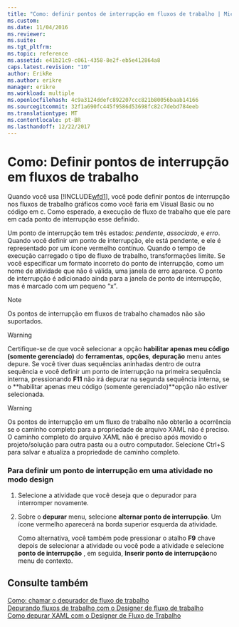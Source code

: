 ```yaml
---
title: "Como: definir pontos de interrupção em fluxos de trabalho | Microsoft Docs"
ms.custom: 
ms.date: 11/04/2016
ms.reviewer: 
ms.suite: 
ms.tgt_pltfrm: 
ms.topic: reference
ms.assetid: e41b21c9-c061-4358-8e2f-eb5e412864a8
caps.latest.revision: "10"
author: ErikRe
ms.author: erikre
manager: erikre
ms.workload: multiple
ms.openlocfilehash: 4c9a3124ddefc892207ccc821b80056baab14166
ms.sourcegitcommit: 32f1a690fc445f9586d53698fc82c7debd784eeb
ms.translationtype: MT
ms.contentlocale: pt-BR
ms.lasthandoff: 12/22/2017
---
```

# <a name="how-to-set-breakpoints-in-workflows"></a>Como: Definir pontos de interrupção em fluxos de trabalho
Quando você usa [!INCLUDE[wfd1](../workflow-designer/includes/wfd1_md.md)], você pode definir pontos de interrupção nos fluxos de trabalho gráficos como você faria em Visual Basic ou no código em c. Como esperado, a execução de fluxo de trabalho que ele pare em cada ponto de interrupção esse definido.  
  
 Um ponto de interrupção tem três estados: *pendente*, *associado*, e *erro*. Quando você definir um ponto de interrupção, ele está pendente, e ele é representado por um ícone vermelho contínuo. Quando o tempo de execução carregado o tipo de fluxo de trabalho, transformações limite. Se você especificar um formato incorreto do ponto de interrupção, como um nome de atividade que não é válida, uma janela de erro aparece. O ponto de interrupção é adicionado ainda para a janela de ponto de interrupção, mas é marcado com um pequeno “x”.  
  
> [!NOTE]
>  Os pontos de interrupção em fluxos de trabalho chamados não são suportados.  
  
> [!WARNING]
>  Certifique-se de que você selecionar a opção **habilitar apenas meu código (somente gerenciado)** do **ferramentas**, **opções**, **depuração** menu antes depure. Se você tiver duas sequências aninhadas dentro de outra sequência e você definir um ponto de interrupção na primeira sequência interna, pressionando **F11** não irá depurar na segunda sequência interna, se o **habilitar apenas meu código (somente gerenciado)**opção não estiver selecionada.  
  
> [!WARNING]
>  Os pontos de interrupção em um fluxo de trabalho não obterão a ocorrência se o caminho completo para a propriedade de arquivo XAML não é preciso. O caminho completo do arquivo XAML não é preciso após movido o projeto/solução para outra pasta ou a outro computador. Selecione Ctrl+S para salvar e atualiza a propriedade de caminho completo.  
  
### <a name="to-set-a-breakpoint-on-an-activity-in-the-design-view"></a>Para definir um ponto de interrupção em uma atividade no modo design  
  
1.  Selecione a atividade que você deseja que o depurador para interromper novamente.  
  
2.  Sobre o **depurar** menu, selecione **alternar ponto de interrupção**. Um ícone vermelho aparecerá na borda superior esquerda da atividade.  
  
     Como alternativa, você também pode pressionar o atalho **F9** chave depois de selecionar a atividade ou você pode a atividade e selecione **ponto de interrupção** , em seguida, **Inserir ponto de interrupção**no menu de contexto.  
  
## <a name="see-also"></a>Consulte também  
 [Como: chamar o depurador de fluxo de trabalho](../workflow-designer/how-to-invoke-the-workflow-debugger.md)   
 [Depurando fluxos de trabalho com o Designer de fluxo de trabalho](../workflow-designer/debugging-workflows-with-the-workflow-designer.md)   
 [Como depurar XAML com o Designer de Fluxo de Trabalho](../workflow-designer/how-to-debug-xaml-with-the-workflow-designer.md)